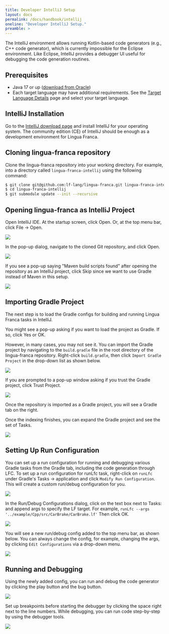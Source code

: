 ```yaml
---
title: Developer IntelliJ Setup
layout: docs
permalink: /docs/handbook/intellij
oneline: "Developer IntelliJ Setup."
preamble: >
---
```


The IntelliJ environment allows running Kotlin-based code generators (e.g., C++ code generator), which is currently impossible for the Eclipse environment.
Like Eclipse, IntelliJ provides a debugger UI useful for debugging the code generation routines.

## Prerequisites

- Java 17 or up ([download from Oracle](https://www.oracle.com/java/technologies/downloads/))
- Each target language may have additional requirements. See the [Target Language Details](/docs/handbook/target-language-details#requirements) page and select your target language.

## IntelliJ Installation

Go to the [IntelliJ download page](https://www.jetbrains.com/idea/download/) and install IntelliJ for your operating system.
The community edition (CE) of IntelliJ should be enough as a development environment for Lingua Franca.

## Cloning lingua-franca repository

Clone the lingua-franca repository into your working directory.
For example, into a directory called `lingua-franca-intellij` using the following command:

```sh
$ git clone git@github.com:lf-lang/lingua-franca.git lingua-franca-intellij
$ cd lingua-franca-intellij
$ git submodule update --init --recursive
```

## Opening lingua-franca as IntelliJ Project

Open IntelliJ IDE. At the startup screen, click Open.
Or, at the top menu bar, click File -> Open.

![](../../../../../img/intellij/startup_screen.png)

In the pop-up dialog, navigate to the cloned Git repository, and click Open.

![](../../../../../img/intellij/open_project.png)

If you see a pop-up saying "Maven build scripts found" after opening the repository as an IntelliJ project, click Skip since we want to use Gradle instead of Maven in this setup.

![](../../../../../img/intellij/skip_maven_build.png)

## Importing Gradle Project

The next step is to load the Gradle configs for building and running Lingua Franca tasks in IntelliJ.

You might see a pop-up asking if you want to load the project as Gradle.
If so, click Yes or OK.

However, in many cases, you may not see it.
You can import the Gradle project by navigating to the `build.gradle` file in the root directory of the lingua-franca repository.
Right-click `build.gradle`, then click `Import Gradle Project` in the drop-down list as shown below.

![](../../../../../img/intellij/import_gradle_project.png)

If you are prompted to a pop-up window asking if you trust the Gradle project, click Trust Project.

![](../../../../../img/intellij/trust_gradle_project.png)

Once the repository is imported as a Gradle project, you will see a Gradle tab on the right.

Once the indexing finishes, you can expand the Gradle project and see the set of Tasks.

![](../../../../../img/intellij/expand_gradle_tab.png)

## Setting Up Run Configuration

You can set up a run configuration for running and debugging various Gradle tasks from the Gradle tab, including the code generation through LFC.
To set up a run configuration for runLfc task, right-click on `runLfc` under Gradle's Tasks -> application and click `Modify Run Configuration`. This will create a custom run/debug configuration for you.

![](../../../../../img/intellij/modify_run_config.png)

In the Run/Debug Configurations dialog, click on the text box next to Tasks: and append args to specify the LF target. For example, `runLfc --args '../example/Cpp/src/CarBrake/CarBrake.lf'` Then click OK.

![](../../../../../img/intellij/run_config_lf_program.png)

You will see a new run/debug config added to the top menu bar, as shown below.
You can always change the config, for example, changing the args, by clicking `Edit Configurations` via a drop-down menu.

![](../../../../../img/intellij/new_runlfc_config.png)

## Running and Debugging

Using the newly added config, you can run and debug the code generator by clicking the play button and the bug button.

![](../../../../../img/intellij/run_debug_buttons.png)

Set up breakpoints before starting the debugger by clicking the space right next to the line numbers.
While debugging, you can run code step-by-step by using the debugger tools.

![](../../../../../img/intellij/debugger_screen.png)
